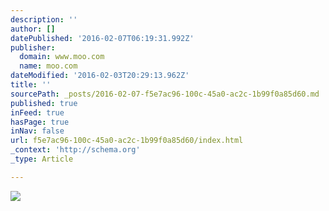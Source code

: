 ```yaml
---
description: ''
author: []
datePublished: '2016-02-07T06:19:31.992Z'
publisher:
  domain: www.moo.com
  name: moo.com
dateModified: '2016-02-03T20:29:13.962Z'
title: ''
sourcePath: _posts/2016-02-07-f5e7ac96-100c-45a0-ac2c-1b99f0a85d60.md
published: true
inFeed: true
hasPage: true
inNav: false
url: f5e7ac96-100c-45a0-ac2c-1b99f0a85d60/index.html
_context: 'http://schema.org'
_type: Article

---
```

![](https://www.moo.com/images/blog/PAUSEFESTBLOG.png)
